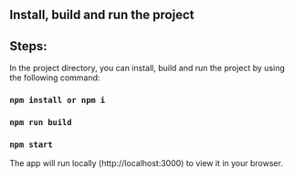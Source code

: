 ## Install, build and run the project

## Steps:

In the project directory, you can install, build and run the project by using the following command:

### `npm install or npm i`

### `npm run build`

### `npm start`

The app will run locally (http://localhost:3000) to view it in your browser.
